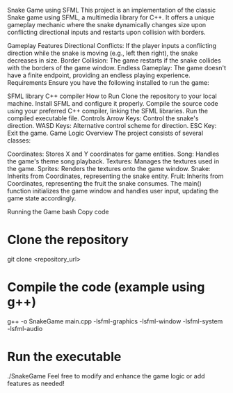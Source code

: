 Snake Game using SFML
This project is an implementation of the classic Snake game using SFML, a multimedia library for C++. It offers a unique gameplay mechanic where the snake dynamically changes size upon conflicting directional inputs and restarts upon collision with borders.

Gameplay Features
Directional Conflicts: If the player inputs a conflicting direction while the snake is moving (e.g., left then right), the snake decreases in size.
Border Collision: The game restarts if the snake collides with the borders of the game window.
Endless Gameplay: The game doesn't have a finite endpoint, providing an endless playing experience.
Requirements
Ensure you have the following installed to run the game:

SFML library
C++ compiler
How to Run
Clone the repository to your local machine.
Install SFML and configure it properly.
Compile the source code using your preferred C++ compiler, linking the SFML libraries.
Run the compiled executable file.
Controls
Arrow Keys: Control the snake's direction.
WASD Keys: Alternative control scheme for direction.
ESC Key: Exit the game.
Game Logic Overview
The project consists of several classes:

Coordinates: Stores X and Y coordinates for game entities.
Song: Handles the game's theme song playback.
Textures: Manages the textures used in the game.
Sprites: Renders the textures onto the game window.
Snake: Inherits from Coordinates, representing the snake entity.
Fruit: Inherits from Coordinates, representing the fruit the snake consumes.
The main() function initializes the game window and handles user input, updating the game state accordingly.

Running the Game
bash
Copy code
# Clone the repository
git clone <repository_url>

# Compile the code (example using g++)
g++ -o SnakeGame main.cpp -lsfml-graphics -lsfml-window -lsfml-system -lsfml-audio

# Run the executable
./SnakeGame
Feel free to modify and enhance the game logic or add features as needed!
